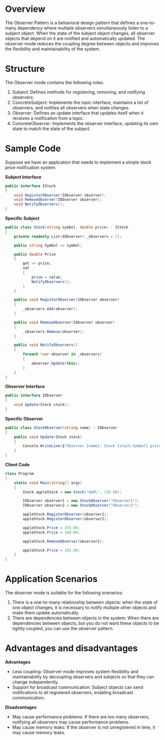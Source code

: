 # Overview

The Observer Pattern is a behavioral design pattern that defines a one-to-many dependency where multiple observers simultaneously listen to a subject object. When the state of the subject object changes, all observer objects that depend on it are notified and automatically updated. The observer mode reduces the coupling degree between objects and improves the flexibility and maintainability of the system.

# Structure

The Observer mode contains the following roles:

1. Subject: Defines methods for registering, removing, and notifying observers.
2. ConcreteSubject: Implements the topic interface, maintains a list of observers, and notifies all observers when state changes.
3. Observer: Defines an update interface that updates itself when it receives a notification from a topic.
4. ConcreteObserver: Implements the observer interface, updating its own state to match the state of the subject.

# Sample Code

Suppose we have an application that needs to implement a simple stock price notification system.

**Subject Interface**

```csharp
public interface IStock
{
    void RegisterObserver(IObserver observer);
    void RemoveObserver(IObserver observer);
    void NotifyObservers();
}
```

**Specific Subject**

```csharp
public class Stock(string symbol, double price) : IStock
{
    private readonly List<IObserver> _observers = [];

    public string Symbol => symbol;

    public double Price
    {
        get => price;
        set
        {
            price = value;
            NotifyObservers();
        }
    }

    public void RegisterObserver(IObserver observer)
    {
        _observers.Add(observer);
    }

    public void RemoveObserver(IObserver observer)
    {
        _observers.Remove(observer);
    }

    public void NotifyObservers()
    {
        foreach (var observer in _observers)
        {
            observer.Update(this);
        }
    }
}
```

**Observer Interface**

```csharp
public interface IObserver
{
    void Update(Stock stock);
}
```

**Specific Observer**

```csharp
public class StockObserver(string name) : IObserver
{
    public void Update(Stock stock)
    {
        Console.WriteLine($"Observer {name}: Stock {stock.Symbol} price updated to {stock.Price}");
    }
}
```

**Client Code**

```csharp
class Program
{
    static void Main(string[] args)
    {
        Stock appleStock = new Stock("AAPL", 150.00);

        IObserver observer1 = new StockObserver("Observer1");
        IObserver observer2 = new StockObserver("Observer2");

        appleStock.RegisterObserver(observer1);
        appleStock.RegisterObserver(observer2);

        appleStock.Price = 155.00;
        appleStock.Price = 160.00;

        appleStock.RemoveObserver(observer1);

        appleStock.Price = 165.00;
    }
}
```

# Application Scenarios
The observer mode is suitable for the following scenarios:

1. There is a one-to-many relationship between objects: when the state of one object changes, it is necessary to notify multiple other objects and make them update automatically.
2. There are dependencies between objects in the system: When there are dependencies between objects, but you do not want these objects to be tightly coupled, you can use the observer pattern.

# Advantages and disadvantages

**Advantages**

* Less coupling: Observer mode improves system flexibility and maintainability by decoupling observers and subjects so that they can change independently.
* Support for broadcast communication: Subject objects can send notifications to all registered observers, enabling broadcast communication.

**Disadvantages**

* May cause performance problems: If there are too many observers, notifying all observers may cause performance problems.
* May cause memory leaks: If the observer is not unregistered in time, it may cause memory leaks.
